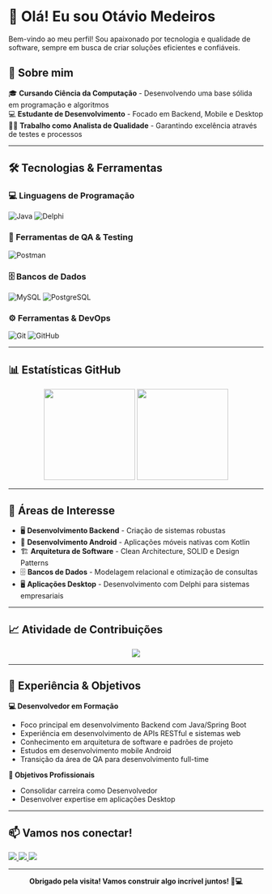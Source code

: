 # 👋 Olá! Eu sou Otávio Medeiros

Bem-vindo ao meu perfil! Sou apaixonado por tecnologia e qualidade de software, sempre em busca de criar soluções eficientes e confiáveis.

## 🚀 Sobre mim

🎓 **Cursando Ciência da Computação** - Desenvolvendo uma base sólida em programação e algoritmos  
💻 **Estudante de Desenvolvimento** - Focado em Backend, Mobile e Desktop
👨‍💻 **Trabalho como Analista de Qualidade** - Garantindo excelência através de testes e processos

---

## 🛠️ Tecnologias & Ferramentas

### 💻 Linguagens de Programação
![Java](https://img.shields.io/badge/Java-ED8B00?style=for-the-badge&logo=openjdk&logoColor=white)
![Delphi](https://img.shields.io/badge/Delphi-CC342D?style=for-the-badge&logo=embarcadero&logoColor=white)

### 🧪 Ferramentas de QA & Testing
![Postman](https://img.shields.io/badge/Postman-FF6C37?style=for-the-badge&logo=postman&logoColor=white)

### 🗄️ Bancos de Dados
![MySQL](https://img.shields.io/badge/MySQL-4479A1?style=for-the-badge&logo=mysql&logoColor=white)
![PostgreSQL](https://img.shields.io/badge/PostgreSQL-336791?style=for-the-badge&logo=postgresql&logoColor=white)

### ⚙️ Ferramentas & DevOps
![Git](https://img.shields.io/badge/Git-F05032?style=for-the-badge&logo=git&logoColor=white)
![GitHub](https://img.shields.io/badge/GitHub-181717?style=for-the-badge&logo=github&logoColor=white)

---

## 📊 Estatísticas GitHub

<div align="center">
  <img height="180em" src="https://github-readme-stats.vercel.app/api?username=otavioms&show_icons=true&theme=dark&include_all_commits=true&count_private=true"/>
  <img height="180em" src="https://github-readme-stats.vercel.app/api/top-langs/?username=otavioms&layout=compact&langs_count=7&theme=dark"/>
</div>

---

## 🎯 Áreas de Interesse

- 🖥️ **Desenvolvimento Backend** - Criação de sistemas robustas
- 📱 **Desenvolvimento Android** - Aplicações móveis nativas com Kotlin  
- 🏗️ **Arquitetura de Software** - Clean Architecture, SOLID e Design Patterns
- 🗄️ **Bancos de Dados** - Modelagem relacional e otimização de consultas
- 🖥️ **Aplicações Desktop** - Desenvolvimento com Delphi para sistemas empresariais

---

## 📈 Atividade de Contribuições

<div align="center">
  <img src="https://github-readme-activity-graph.vercel.app/graph?username=otavioms&theme=react-dark&bg_color=0d1117&hide_border=true" />
</div>

---

## 💼 Experiência & Objetivos

**💻 Desenvolvedor em Formação**
- Foco principal em desenvolvimento Backend com Java/Spring Boot
- Experiência em desenvolvimento de APIs RESTful e sistemas web
- Conhecimento em arquitetura de software e padrões de projeto
- Estudos em desenvolvimento mobile Android
- Transição da área de QA para desenvolvimento full-time

**🎯 Objetivos Profissionais**
- Consolidar carreira como Desenvolvedor
- Desenvolver expertise em aplicações Desktop

---

## 📫 Vamos nos conectar!

<div>
  <a href="mailto:otaviioms@gmail.com">
    <img src="https://img.shields.io/badge/-Gmail-D14836?style=for-the-badge&logo=gmail&logoColor=white" target="_blank">
  </a>
  <a href="https://www.linkedin.com/in/otavioms/" target="_blank">
    <img src="https://img.shields.io/badge/-LinkedIn-0077B5?style=for-the-badge&logo=linkedin&logoColor=white">
  </a>
  <a href="https://github.com/otavioms" target="_blank">
    <img src="https://img.shields.io/badge/-GitHub-181717?style=for-the-badge&logo=github&logoColor=white">
  </a>
</div>

---

<div align="center">

**Obrigado pela visita! Vamos construir algo incrível juntos! 🚀💻**

</div>
